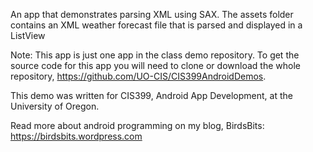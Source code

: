 An app that demonstrates parsing XML using SAX. The assets folder contains an XML weather forecast file that is parsed and displayed in a ListView

Note: This app is just one app in the class demo repository. To get the source code for this app you will need to clone or download the whole repository, https://github.com/UO-CIS/CIS399AndroidDemos.

This demo was written for CIS399, Android App Development, at the University of Oregon.

Read more about android programming on my blog, BirdsBits: https://birdsbits.wordpress.com

